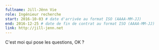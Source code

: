 ```yaml
---
fullname: Jill-Jênn Vie
role: Ingénieur recherche
start: 2016-10-03 # date d'arrivée au format ISO (AAAA-MM-JJ)
end: 2016-12-25 # date de fin de contrat au format ISO (AAAA-MM-JJ)
link: http://jill-jenn.net
---
```


C'est moi qui pose les questions, OK ?
